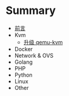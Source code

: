 # Summary

* [前言](README.md)
* Kvm
    * [升级 qemu-kvm](kvm/升级qemu-kvm.md)
* Docker
* Network & OVS
* Golang
* PHP
* Python
* Linux
* Other

